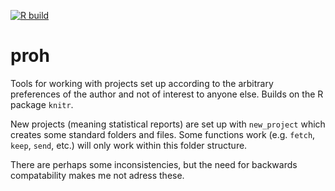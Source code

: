 [![R build](https://github.com/renlund/proh/actions/workflows/R/badge.svg)](https://github.com/renlund/proh/actions/workflows/r.yml)

proh
====

Tools for working with projects set up according to the arbitrary preferences
of the author and not of interest to anyone else. Builds on the R package `knitr`.

New projects (meaning statistical reports) are set up with `new_project` which
creates some standard folders and files. Some functions work (e.g. `fetch`,
`keep`, `send`, etc.) will only work within this folder structure.

There are perhaps some inconsistencies, but the need for backwards compatability
makes me not adress these.
